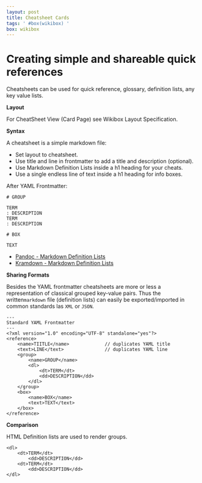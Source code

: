 ```yaml
---
layout: post
title: Cheatsheet Cards
tags: ' #box(wikibox) '
box: wikibox
---
```


# Creating simple and shareable quick references

Cheatsheets can be used for quick reference, glossary, definition lists, any key value lists.

**Layout**

For CheatSheet View (Card Page) see Wikibox Layout Specification.

**Syntax**

A cheatsheet is a simple markdown file:

- Set layout to cheatsheet.
- Use title and line in frontmatter to add a title and description (optional).
- Use Markdown Definition Lists inside a h1 heading for your cheats. 
- Use a single endless line of text inside a h1 heading for info boxes.

After YAML Frontmatter:

	# GROUP

	TERM
	: DESCRIPTION
	TERM
	: DESCRIPTION

	# BOX

	TEXT

- [Pandoc - Markdown Definition Lists](http://johnmacfarlane.net/pandoc/demo/example9/pandocs-markdown.html#definition-lists)
- [Kramdown - Markdown Definition Lists](http://kramdown.rubyforge.org/syntax.html#definition-lists)

**Sharing Formats**

Besides the YAML frontmatter cheatsheets are more or less a representation of classical grouped key-value pairs. Thus the written`markdown` file (definition lists) can easily be exported/imported in common standards las `XML` or `JSON`.

	---
	Standard YAML Frontmatter
	---
	<?xml version="1.0" encoding="UTF-8" standalone="yes"?>
	<reference>
    	<name>TIITLE</name>				// duplicates YAML title
    	<text>LINE</text>				// duplicates YAML line
		<group>
			<name>GROUP</name>
			<dl>
				<dt>TERM</dt>
				<dd>DESCRIPTION</dd>
			</dl>
		</group>
		<box>
			<name>BOX</name>
			<text>TEXT</text>
		</box>
	</reference>

**Comparison**	

HTML Definition lists are used to render groups.

	<dl>
		<dt>TERM</dt>
			<dd>DESCRIPTION</dd>
		<dt>TERM</dt>
			<dd>DESCRIPTION</dd>
	</dl>
